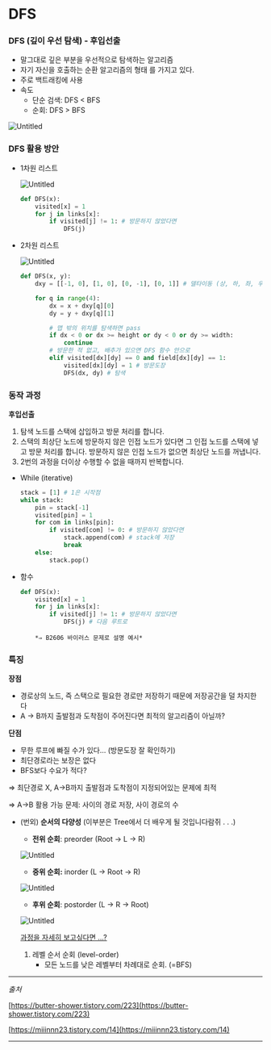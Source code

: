 # DFS

### **DFS** (깊이 우선 탐색) - 후입선출

- 말그대로 깊은 부분을 우선적으로 탐색하는 알고리즘
- 자기 자신을 호출하는 순환 알고리즘의 형태 를 가지고 있다.
- 주로 백트래킹에 사용
- 속도
    - 단순 검색: DFS < BFS
    - 순회: DFS > BFS

![Untitled](week05%207dcc06561d294160bec68af8a0409b68/Untitled.png)

### **DFS 활용 방안**

- 1차원 리스트
  
    ![Untitled](week05%207dcc06561d294160bec68af8a0409b68/Untitled%201.png)
    
    ```python
    def DFS(x):
        visited[x] = 1
        for j in links[x]:
            if visited[j] != 1: # 방문하지 않았다면
                DFS(j)
    ```
    
- 2차원 리스트
  
    ![Untitled](week05%207dcc06561d294160bec68af8a0409b68/Untitled%202.png)
    
    ```python
    def DFS(x, y):
        dxy = [[-1, 0], [1, 0], [0, -1], [0, 1]] # 델타이동 (상, 하, 좌, 우)
    
        for q in range(4):
            dx = x + dxy[q][0]
            dy = y + dxy[q][1]
    
            # 맵 밖의 위치를 탐색하면 pass
            if dx < 0 or dx >= height or dy < 0 or dy >= width:
                continue
            # 방문한 적 없고, 배추가 있으면 DFS 함수 안으로
            elif visited[dx][dy] == 0 and field[dx][dy] == 1:
                visited[dx][dy] = 1 # 방문도장
                DFS(dx, dy) # 탐색
    ```
    

### 동작 과정

**후입선출**

1. 탐색 노드를 스택에 삽입하고 방문 처리를 합니다.
2. 스택의 최상단 노드에 방문하지 않은 인접 노드가 있다면 그 인접 노드를 스택에 넣고 방문 처리를 합니다. 방문하지 않은 인접 노드가 없으면 최상단 노드를 꺼냅니다.
3. 2번의 과정을 더이상 수행할 수 없을 때까지 반복합니다.
- While (iterative)
  
    ```python
    stack = [1] # 1은 시작점  
    while stack: 
        pin = stack[-1]
        visited[pin] = 1
        for com in links[pin]:
            if visited[com] != 0: # 방문하지 않았다면
                stack.append(com) # stack에 저장
                break
        else:
            stack.pop() 
    ```
    
- 함수
  
    ```python
    def DFS(x):
        visited[x] = 1
        for j in links[x]:
            if visited[j] != 1: # 방문하지 않았다면
                DFS(j) # 다음 루트로
    ```
    
          *⇒ B2606 바이러스 문제로 설명 예시*
    

### **특징**

**장점**

- 경로상의 노드, 즉 스택으로 필요한 경로만 저장하기 때문에 저장공간을 덜 차지한다
- A → B까지 출발점과 도착점이 주어진다면 최적의 알고리즘이 아닐까?

**단점**

- 무한 루프에 빠질 수가 있다… (방문도장 잘 확인하기)
- 최단경로라는 보장은 없다
- BFS보다 수요가 적다?

⇒ 최단경로 X, A→B까지 출발점과 도착점이 지정되어있는 문제에 최적

⇒ A→B 활용 가능 문제: 사이의 경로 저장, 사이 경로의 수

- (번외) **순서의 다양성** (이부분은 Tree에서 더 배우게 될 것입니다람쥐 . . .)
    - **전위 순회**: preorder (Root → L → R)
    
    ![Untitled](week05%207dcc06561d294160bec68af8a0409b68/Untitled.png)
    
    - **중위 순회:** inorder (L → Root → R)
    
    ![Untitled](week05%207dcc06561d294160bec68af8a0409b68/Untitled.png)
    
    - **후위 순회**: postorder (L → R → Root)
    
    ![Untitled](week05%207dcc06561d294160bec68af8a0409b68/Untitled.png)
    
    [과정을 자세히 보고싶다면 …?](https://livecoding.tistory.com/46)
    
    1. 레벨 순서 순회 (level-order)
        - 모든 노드를 낮은 레벨부터 차례대로 순회. (=BFS)
    

---

*출처*

[https://butter-shower.tistory.com/223](https://butter-shower.tistory.com/223)

[https://miiinnn23.tistory.com/14](https://miiinnn23.tistory.com/14)

---


